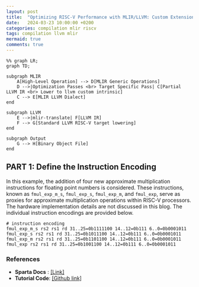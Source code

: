 ```yaml
---
layout: post
title:  "Optimizing RISC-V Performance with MLIR/LLVM: Custom Extensions and Intrinsics [Part 1]"
date:   2024-03-23 10:00:00 +0200
categories: compilation mlir riscv
tags: compilation llvm mlir
mermaid: true
comments: true
---
```

```%mermaid
%% graph LR;
graph TD;

subgraph MLIR
    A[High-Level Operation] --> D[MLIR Generic Operations]
    D -->|Optimization Passes <br> Target Specific Pass| C[Partial LLVM IR <br> Lower to llvm custom intrinsic]
    C --> E[MLIR LLVM Dialect]
end

subgraph LLVM
    E -->|mlir-translate| F[LLVM IR]
    F --> G[Standard LLVM RISC-V target lowering]
end

subgraph Output
    G --> H[Binary Object File]
end
```

<a id="part1"></a>
## PART 1: Define the Instruction Encoding

In this example, the addition of four new approximate multiplication instructions for floating point numbers is considered. These instructions, known as `fmul_exp_m_s`, `fmul_exp_s`, `fmul_exp_m`, and `fmul_exp`, serve as proxies for approximate multiplication operations within RISC-V processors. The hardware implementation details are not discussed in this blog. The individual instruction encodings are provided below.
 ```
# instruction encoding
fmul_exp_m_s rs2 rs1 rd 31..25=0b1111100 14..12=0b111 6..0=0b0001011
fmul_exp_s rs2 rs1 rd 31..25=0b1011100 14..12=0b111 6..0=0b0001011
fmul_exp_m rs2 rs1 rd 31..25=0b1101100 14..12=0b111 6..0=0b0001011
fmul_exp rs2 rs1 rd 31..25=0b1001100 14..12=0b111 6..0=0b0001011
 ```


### References
+ **Sparta Docs** : [[Link]](https://sparcians.github.io/map/index.html)
+ **Tutorial Code**: [[Github  link]](https://github.com/debjyoti0891/sparta-simplified)





